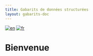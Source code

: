 ```yaml
---
title: Gabarits de données structurées
layout: gabarits-doc
---
```


[![en](https://img.shields.io/badge/lang-en-blue.svg)](https://github.com/culturecreates/artsdata-data-model/blob/master/_gabarits-jsonld/README.md)
[![fr](https://img.shields.io/badge/lang-fr-green.svg)](https://github.com/culturecreates/artsdata-data-model/blob/master/_gabarits-jsonld/README.fr.md)

# Bienvenue

